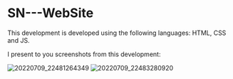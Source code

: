 # SN---WebSite

This development is developed using the following languages: HTML, CSS and JS.


I present to you screenshots from this development:

![20220709_22481264349](https://user-images.githubusercontent.com/96689375/178121574-e1f8f2a7-784f-4621-8c3a-8098f0b32f6e.jpg)
![20220709_22483280920](https://user-images.githubusercontent.com/96689375/178121575-677e72e2-a7e6-481a-a4d9-afd41c4717bc.jpg)
